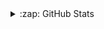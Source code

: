<details>
  <summary>:zap: GitHub Stats</summary>

  <img align="left" alt="todorovventsi's GitHub Stats" src="https://github-readme-stats.codestackr.vercel.app/api?username=todorovventsi&show_icons=true&hide_border=true$&theme=radical" />

</details>

